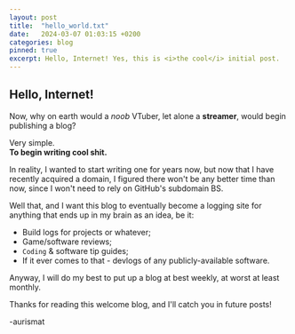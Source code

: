 ```yaml
---
layout: post
title:  "hello_world.txt"
date:   2024-03-07 01:03:15 +0200
categories: blog
pinned: true
excerpt: Hello, Internet! Yes, this is <i>the cool</i> initial post.
---
```


## Hello, Internet!

Now, why on earth would a <i>noob</i> VTuber, let alone a **streamer**, would begin publishing a blog?

Very simple.
<br>
**To begin writing cool shit.**

In reality, I wanted to start writing one for years now, but now that I have recently acquired a domain, I figured there won't be any better time than now, since I won't need to rely on GitHub's subdomain BS.

Well that, and I want this blog to eventually become a logging site for anything that ends up in my brain as an idea, be it:
- Build logs for projects or whatever;
- Game/software reviews;
- `Coding` & software tip guides;
- If it ever comes to that - devlogs of any publicly-available software.

Anyway, I will do my best to put up a blog at best weekly, at worst at least monthly.

Thanks for reading this welcome blog, and I'll catch you in future posts!

-aurismat
